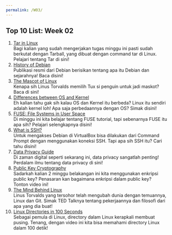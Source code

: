 ```yaml
---
permalink: /W03/
---
```


## Top 10 List: Week 02

1. [Tar in Linux](https://www.freecodecamp.org/news/tar-in-linux-example-tar-gz-tar-file-and-tar-directory-and-tar-compress-commands/)<br>Bagi kalian yang sudah mengerjakan tugas minggu ini pasti sudah berkutat dengan Tarball, yang dibuat dengan command tar di Linux. Pelajari tentang Tar di sini!
2. [History of Debian](https://www.debian.org/doc/manuals/project-history/project-history.en.pdf)<br>Publikasi resmi dari Debian berisikan tentang apa itu Debian dan sejarahnya! Baca disini!
3. [The Mascot of Linux](https://fossbytes.com/why-is-the-penguin-tux-the-official-mascot-of-linux-because-torvalds-had-penguinitis/)<br>Kenapa sih Linus Torvalds memilih Tux si penguin untuk jadi maskot? Baca di sini!
4. [Differences between OS and Kernel](https://www.geeksforgeeks.org/difference-between-operating-system-and-kernel/)<br>Eh kalian tahu gak sih kalau OS dan Kernel itu berbeda? Linux itu sendiri adalah kernel loh! Apa saja perbedaannya dengan OS? Simak disini!
5. [FUSE: File Systems in User Space](https://fsgeek.ca/2019/06/18/fuse-file-systems-in-user-space/)<br>Di minggu ini kita belajar tentang FUSE tutorial, tapi sebenarnya FUSE itu apa sih? Pelajari selengkapnya disini!
6. [What is SSH?](https://searchsecurity.techtarget.com/definition/Secure-Shell)<br>Untuk mengakses Debian di VirtualBox bisa dilakukan dari Command Prompt dengan menggunakan koneksi SSH. Tapi apa sih SSH itu? Cari tahu disini!
7. [Data Privacy Guide](https://www.varonis.com/blog/data-privacy/)<br>Di zaman digital seperti sekarang ini, data privacy sangatlah penting! Perdalam ilmu tentang data privacy di sini!
8. [Public Key Cryptography](https://www.youtube.com/watch?v=GSIDS_lvRv4&list=PL0LZxT9Dgnxfu1ILW0XnLnq3mb0L5mUPr)<br>Sadarkah kalian 2 minggu belakangan ini kita menggunakan enkripsi public key? Penasaran kan bagaimana enkripsi dalam public key? Tonton video ini!
9. [The Mind Behind Linux](https://www.youtube.com/watch?v=o8NPllzkFhE)<br>Linus Torvalds yang tersohor telah mengubah dunia dengan temuannya, Linux dan Git. Simak TED Talknya tentang pekerjaannya dan filosofi dari apa yang dia buat!
10. [Linux Directories in 100 Seconds](https://youtu.be/42iQKuQodW4)<br>Sebagai pemula di Linux, directory dalam Linux kerapkali membuat pusing. Tenang, dengan video ini kita bisa memahami directory Linux dalam 100 detik!
